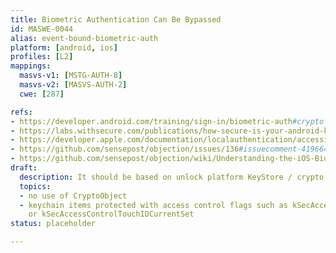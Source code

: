 ```yaml
---
title: Biometric Authentication Can Be Bypassed
id: MASWE-0044
alias: event-bound-biometric-auth
platform: [android, ios]
profiles: [L2]
mappings:
  masvs-v1: [MSTG-AUTH-8]
  masvs-v2: [MASVS-AUTH-2]
  cwe: [287]

refs:
- https://developer.android.com/training/sign-in/biometric-auth#crypto
- https://labs.withsecure.com/publications/how-secure-is-your-android-keystore-authentication
- https://developer.apple.com/documentation/localauthentication/accessing_keychain_items_with_face_id_or_touch_id
- https://github.com/sensepost/objection/issues/136#issuecomment-419664574
- https://github.com/sensepost/objection/wiki/Understanding-the-iOS-Biometrics-Bypass
draft:
  description: It should be based on unlock platform KeyStore / crypto, use CryptoObject
  topics:
  - no use of CryptoObject
  - keychain items protected with access control flags such as kSecAccessControlTouchIDAny
    or kSecAccessControlTouchIDCurrentSet
status: placeholder

---
```


